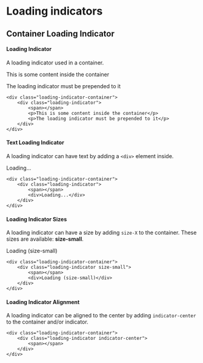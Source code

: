 # Loading indicators

## Container Loading Indicator

#### Loading Indicator
A loading indicator used in a container.

<div class="ui-example">
    <div class="loading-indicator-container">
        <div class="loading-indicator">
            <span></span>
        </div>
        <p>This is some content inside the container</p>
        <p>The loading indicator must be prepended to it</p>
    </div>
</div>

    <div class="loading-indicator-container">
        <div class="loading-indicator">
            <span></span>
            <p>This is some content inside the container</p>
            <p>The loading indicator must be prepended to it</p>
        </div>
    </div>

#### Text Loading Indicator
A loading indicator can have text by adding a `<div>` element inside.

<div class="ui-example">
    <div class="loading-indicator-container">
        <div class="loading-indicator">
            <span></span>
            <div>Loading...</div>
        </div>
    </div>
</div>

    <div class="loading-indicator-container">
        <div class="loading-indicator">
            <span></span>
            <div>Loading...</div>
        </div>
    </div>

#### Loading Indicator Sizes

A loading indicator can have a size by adding `size-X` to the container. These sizes are available: **size-small**.

<div class="ui-example ui-example-dark">
    <div class="loading-indicator-container">
        <div class="loading-indicator size-small">
            <span></span>
            <div>Loading (size-small)</div>
        </div>
    </div>
</div>

    <div class="loading-indicator-container">
        <div class="loading-indicator size-small">
            <span></span>
            <div>Loading (size-small)</div>
        </div>
    </div>

#### Loading Indicator Alignment

A loading indicator can be aligned to the center by adding `indicator-center` to the container and/or indicator.

<div class="ui-example ui-example-dark">
    <div class="loading-indicator-container">
        <div class="loading-indicator indicator-center">
            <span></span>
        </div>
    </div>
</div>

    <div class="loading-indicator-container">
        <div class="loading-indicator indicator-center">
            <span></span>
        </div>
    </div>
